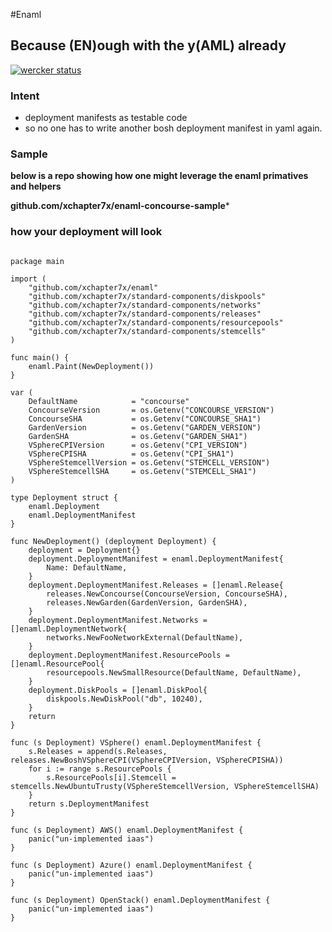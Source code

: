 #Enaml
## Because (EN)ough with the y(AML) already

[![wercker status](https://app.wercker.com/status/598e34535cfd9cb173a1bdb633c9005b/s/master "wercker status")](https://app.wercker.com/project/bykey/598e34535cfd9cb173a1bdb633c9005b)

### Intent
- deployment manifests as testable code
- so no one has to write another bosh deployment manifest in yaml again.

### Sample

**below is a repo showing how one might leverage the enaml primatives and
helpers**

**github.com/xchapter7x/enaml-concourse-sample***


### how your deployment will look
```golang

package main

import (
	"github.com/xchapter7x/enaml"
	"github.com/xchapter7x/standard-components/diskpools"
	"github.com/xchapter7x/standard-components/networks"
	"github.com/xchapter7x/standard-components/releases"
	"github.com/xchapter7x/standard-components/resourcepools"
	"github.com/xchapter7x/standard-components/stemcells"
)

func main() {
	enaml.Paint(NewDeployment())
}

var (
	DefaultName            = "concourse"
	ConcourseVersion       = os.Getenv("CONCOURSE_VERSION")
	ConcourseSHA           = os.Getenv("CONCOURSE_SHA1")
	GardenVersion          = os.Getenv("GARDEN_VERSION")
	GardenSHA              = os.Getenv("GARDEN_SHA1")
	VSphereCPIVersion      = os.Getenv("CPI_VERSION")
	VSphereCPISHA          = os.Getenv("CPI_SHA1")
	VSphereStemcellVersion = os.Getenv("STEMCELL_VERSION")
	VSphereStemcellSHA     = os.Getenv("STEMCELL_SHA1")
)

type Deployment struct {
	enaml.Deployment
	enaml.DeploymentManifest
}

func NewDeployment() (deployment Deployment) {
	deployment = Deployment{}
	deployment.DeploymentManifest = enaml.DeploymentManifest{
		Name: DefaultName,
	}
	deployment.DeploymentManifest.Releases = []enaml.Release{
		releases.NewConcourse(ConcourseVersion, ConcourseSHA),
		releases.NewGarden(GardenVersion, GardenSHA),
	}
	deployment.DeploymentManifest.Networks = []enaml.DeploymentNetwork{
		networks.NewFooNetworkExternal(DefaultName),
	}
	deployment.DeploymentManifest.ResourcePools = []enaml.ResourcePool{
		resourcepools.NewSmallResource(DefaultName, DefaultName),
	}
	deployment.DiskPools = []enaml.DiskPool{
		diskpools.NewDiskPool("db", 10240),
	}
	return
}

func (s Deployment) VSphere() enaml.DeploymentManifest {
	s.Releases = append(s.Releases, releases.NewBoshVSphereCPI(VSphereCPIVersion, VSphereCPISHA))
	for i := range s.ResourcePools {
		s.ResourcePools[i].Stemcell = stemcells.NewUbuntuTrusty(VSphereStemcellVersion, VSphereStemcellSHA)
	}
	return s.DeploymentManifest
}

func (s Deployment) AWS() enaml.DeploymentManifest {
	panic("un-implemented iaas")
}

func (s Deployment) Azure() enaml.DeploymentManifest {
	panic("un-implemented iaas")
}

func (s Deployment) OpenStack() enaml.DeploymentManifest {
	panic("un-implemented iaas")
}
```
